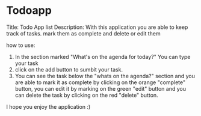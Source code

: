 # Todoapp

Title: Todo App list
Description: With this application you are able to keep track of tasks. mark them as complete and delete or edit them


how to use:


 1. In the section marked "What's on the agenda for today?" You can type your task
 2. click on the add button to sumbit your task.
 3. You can see the task below the "whats on the agenda?" section and you are able to mark it as complete by clicking on the orange "complete" button, you can edit it by marking on the green "edit" button and you can delete the task by clicking on the red "delete" button.

I hope you enjoy the application :)
